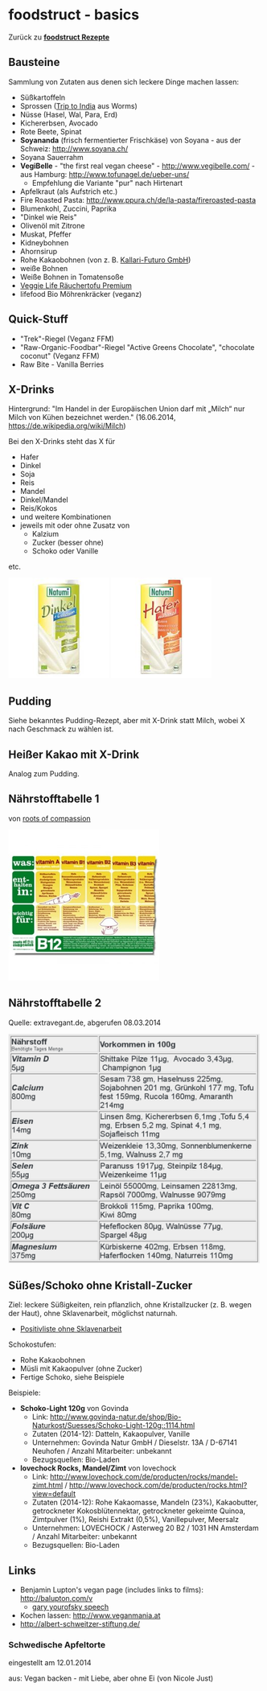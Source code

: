 foodstruct - basics
===================

Zurück zu **[foodstruct Rezepte](foodstruct.md)**

Bausteine
---------
Sammlung von Zutaten aus denen sich leckere Dinge machen lassen:

* Süßkartoffeln
* Sprossen ([Trip to India](http://www.healthypowerfood.de/) aus Worms)
* Nüsse (Hasel, Wal, Para, Erd)
* Kichererbsen, Avocado
* Rote Beete, Spinat
* **Soyananda** (frisch fermentierter Frischkäse) von Soyana - aus der Schweiz: http://www.soyana.ch/
* Soyana Sauerrahm
* **VegiBelle** - "the first real vegan cheese" - http://www.vegibelle.com/ - aus Hamburg: http://www.tofunagel.de/ueber-uns/
  * Empfehlung die Variante "pur" nach Hirtenart
* Apfelkraut (als Aufstrich etc.)
* Fire Roasted Pasta: http://www.ppura.ch/de/la-pasta/fireroasted-pasta
* Blumenkohl, Zuccini, Paprika
* "Dinkel wie Reis"
* Olivenöl mit Zitrone
* Muskat, Pfeffer
* Kidneybohnen
* Ahornsirup
* Rohe Kakaobohnen (von z. B. [Kallari-Futuro GmbH](http://kallari-eg.de/))
* weiße Bohnen
* Weiße Bohnen in Tomatensoße
* [Veggie Life Räuchertofu Premium](http://www.veggielife.de/tofus/)
* lifefood Bio Möhrenkräcker (veganz)

Quick-Stuff
-----------
* "Trek"-Riegel (Veganz FFM)
* "Raw-Organic-Foodbar"-Riegel "Active Greens Chocolate", "chocolate coconut" (Veganz FFM)
* Raw Bite - Vanilla Berries

X-Drinks
--------
Hintergrund: "Im Handel in der Europäischen Union darf mit „Milch“ nur Milch von Kühen bezeichnet werden."
(16.06.2014, https://de.wikipedia.org/wiki/Milch)

Bei den X-Drinks steht das X für

* Hafer
* Dinkel
* Soja
* Reis
* Mandel
* Dinkel/Mandel
* Reis/Kokos
* und weitere Kombinationen
* jeweils mit oder ohne Zusatz von
  * Kalzium
  * Zucker (besser ohne)
  * Schoko oder Vanille

etc.

![](img/Natumi-Dinkeldrink-Natur-plus-Calcium-Pflanzendrink-Milchalternative-h200.jpg)
![](img/Natumi-Haferdrink-Natur-Pflanzendrink-Milchalternative-h200.jpg)


Pudding
-------
Siehe bekanntes Pudding-Rezept, aber mit X-Drink statt Milch, wobei X nach Geschmack zu wählen ist.


Heißer Kakao mit X-Drink
------------------------
Analog zum Pudding.


Nährstofftabelle 1
------------------
von [roots of compassion](http://www.rootsofcompassion.org/de/vegane-ernaehrungstabelle)

![](img/roots-of-comp-tabelle.jpg)


Nährstofftabelle 2
-------------------
Quelle: extravegant.de, abgerufen 08.03.2014

![](img/extravegant-tabelle.png)


Süßes/Schoko ohne Kristall-Zucker
---------------------------------
Ziel: leckere Süßigkeiten, rein pflanzlich, ohne Kristallzucker (z. B. wegen der Haut), ohne Sklavenarbeit, möglichst naturnah.

* [Positivliste ohne Sklavenarbeit](http://www.foodispower.org/schokoladenliste/)

Schokostufen:

- Rohe Kakaobohnen
- Müsli mit Kakaopulver (ohne Zucker)
- Fertige Schoko, siehe Beispiele

Beispiele:

* **Schoko-Light 120g** von Govinda
  * Link: http://www.govinda-natur.de/shop/Bio-Naturkost/Suesses/Schoko-Light-120g::1114.html
  * Zutaten (2014-12): Datteln, Kakaopulver, Vanille
  * Unternehmen: Govinda Natur GmbH / Dieselstr. 13A / D-67141 Neuhofen / Anzahl Mitarbeiter: unbekannt
  * Bezugsquellen: Bio-Laden
* **lovechock Rocks, Mandel/Zimt** von lovechock
  * Link: http://www.lovechock.com/de/producten/rocks/mandel-zimt.html / http://www.lovechock.com/de/producten/rocks.html?view=default
  * Zutaten (2014-12): Rohe Kakaomasse, Mandeln (23%), Kakaobutter, getrockneter Kokosblütennektar, getrockneter gekeimte Quinoa, Zimtpulver (1%), Reishi Extrakt (0,5%), Vanillepulver, Meersalz
  * Unternehmen: LOVECHOCK / Asterweg 20 B2 / 1031 HN Amsterdam / Anzahl Mitarbeiter: unbekannt
  * Bezugsquellen: Bio-Laden


Links
-----
* Benjamin Lupton's vegan page (includes links to films): http://balupton.com/v
    * [gary yourofsky speech](http://balupton.tumblr.com/post/64768966299/best-speech-you-will-ever-hear-gary-yourofsky)
* Kochen lassen: http://www.veganmania.at
* http://albert-schweitzer-stiftung.de/

### Schwedische Apfeltorte
eingestellt am 12.01.2014

aus: Vegan backen - mit Liebe, aber ohne Ei (von Nicole Just)
